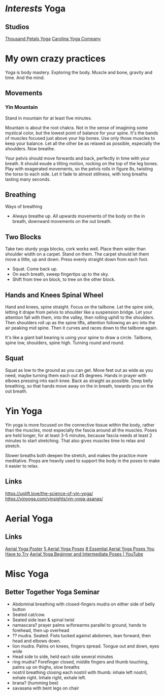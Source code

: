 # *Interests* Yoga

## Studios
[Thousand Petals Yoga](https://thousandpetalsyoga.com/)
[Carolina Yoga Company](https://carolinayogacompany.com/)

# My own crazy practices
Yoga is body mastery. Exploring the body. Muscle and bone, gravity and time. And the mind.

## Movements

### Yin Mountain
Stand in mountain for at least five minutes.

Mountain is about the root chakra. Not in the sense of imagining some mystical color, but the lowest point of balance for your spine. It's the bands of muscles focused just above your hip bones. Use only those muscles to keep your balance. Let all the other be as relaxed as possible, especially the shoulders. Now breathe.

Your pelvis should move forwards and back, perfectly in time with your breath. It should exude a tilting motion, rocking on the top of the leg bones. Play with exagerated movements, so the pelvis rolls in figure 8s, twisting the torso to each side. Let it fade to almost stillness, with long breaths lasting many seconds.

## Breathing
Ways of breathing
* Always breathe up. All upwards movements of the body on the in breath, downward movements on the out breath.

## Two Blocks
Take two sturdy yoga blocks, cork works well. Place them wider than shoulder width on a carpet. Stand on them. The carpet should let them move a little, up and down. Press evenly straight down from each foot.
* Squat. Come back up.
* On each breath, sweep fingertips up to the sky.
* Shift from tree on block, to tree on the other block.

## Hands and Knees Spinal Wheel
Hand and knees, spine straight. Focus on the tailbone. Let the spine sink, letting it drape from pelvis to shoulder like a suspension bridge. Let your attention fall with them, into the valley, then rolling uphill to the shoulders. Then shoulders roll up as the spine lifts, attention following an arc into the air peaking mid spine. Then it curves and races down to the tailbone again.

It's like a giant ball bearing is using your spine to draw a circle. Tailbone, spine low, shoulders, spine high. Turning round and round.

## Squat
Squat as low to the ground as you can get. Move feet out as wide as you need, maybe turning them each out 45 degrees. Hands in prayer with elbows pressing into each knee. Back as straight as possible. Deep belly breathing, so that hands move away on the in breath, towards you on the out breath.

# Yin Yoga
Yin yoga is more focused on the connective tissue within the body, rather than the muscles, most especially the fascia around all the muscles. Poses are held longer, for at least 3-5 minutes, because fascia needs at least 2 minutes to start stretching. That also gives muscles time to relax and stretch.

Slower breaths both deepen the stretch, and makes the practice more meditative. Props are heavily used to support the body in the poses to make it easier to relax.

## Links
https://uplift.love/the-science-of-yin-yoga/
https://yinyoga.com/yinsights/yin-yoga-asanas/


# Aerial Yoga

## Links
[Aerial Yoga Poster](https://www.aerialyogaforanyone.com/resources/Aerial%20Yoga%20for%20anyone%20Sample%20150-151.jpg)
[5 Aerial Yoga Poses](https://www.fix.com/assets/content/19656/aerial-yoga.png)
[8 Essential Aerial Yoga Poses You Have to Try](https://wanderlust.com/journal/8-essential-aerial-yoga-poses-you-have-to-try/)
[Aerial Yoga Beginner and Intermediate Poses | YouTube](https://www.youtube.com/watch?v=6mwRxm8dM28)


# Misc Yoga
## Better Together Yoga Seminar
* Abdominal breathing with closed-fingers mudra on either side of belly button
* Seated cat/cow.
* Seated side lean & spinal twist
* namascara? prayer palms w/forearms parallel to ground, hands to forehead, then up overhead
* ?? mudra. Seated. Fists tucked against abdomen, lean forward, then head and elbows down.
* lion mudra. Palms on knees, fingers spread. Tongue out and down, eyes wide
* Head side to side, held each side several minutes
* ring mudra? Forefinger closed, middle fingers and thumb touching, palms up on thighs, slow breaths
* nostril breathing closing each nostril with thumb: inhale left nostril, exhale right. Inhale right, exhale left.
* brana? (humming bee)
* savasana with bent legs on chair
